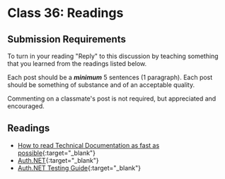 # Class 36: Readings

## Submission Requirements
To turn in your reading "Reply" to this discussion by teaching something that you learned from the 
readings listed below.

Each post should be a ***minimum*** 5 sentences (1 paragraph). Each post should be something of substance and 
of an acceptable quality. 

Commenting on a classmate's post is not required, but appreciated and encouraged.

## Readings
- [How to read Technical Documentation as fast as possible](https://www.linkedin.com/pulse/20140730081025-316694350-how-to-read-technical-docs-in-the-minimum-time-possible/){:target="_blank"} 
- [Auth.NET](https://developer.authorize.net/){:target="_blank"} 
- [Auth.NET Testing Guide](https://developer.authorize.net/hello_world/testing_guide/){:target="_blank"}